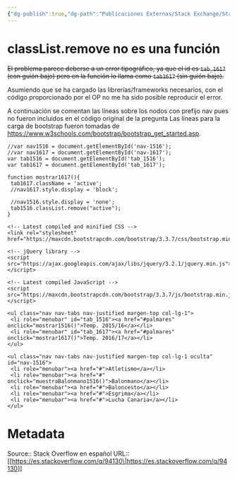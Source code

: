 ```yaml
---
{"dg-publish":true,"dg-path":"Publicaciones Externas/Stack Exchange/Stack Overflow en español/es.stackoverflow.com-94130.md","permalink":"/publicaciones-externas/stack-exchange/stack-overflow-en-espanol/es-stackoverflow-com-94130/","title":"classList.remove no es una función","hide":true,"noteIcon":"\"0\"","created":"2024-04-03T12:49:10.759-06:00","updated":"2024-04-05T16:43:52.490-06:00"}
---
```


# classList.remove no es una función

<s>El problema parece deberse a un error tipográfico, ya que el id es `tab_1617` (con guión bajo) pero en la función lo llama como `tab1617` (sin guión bajo).</s> 

Asumiendo que se ha cargado las librerías/frameworks necesarios, con el código proporcionado por el OP no me ha sido posible reproducir el error.

A continuación se  comentan las líneas sobre los nodos con prefijo nav pues no fueron incluidos en el código original de la pregunta Las líneas para la carga de bootstrap fueron tomadas de https://www.w3schools.com/bootstrap/bootstrap_get_started.asp.

<!-- begin snippet: js hide: false console: true babel: false -->

<!-- language: lang-js -->

    //var nav1516 = document.getElementById('nav-1516');
    //var nav1617 = document.getElementById('nav-1617');
    var tab1516 = document.getElementById('tab_1516');
    var tab1617 = document.getElementById('tab_1617');

    function mostrar1617(){
     tab1617.className = 'active';
     //nav1617.style.display = 'block';

     //nav1516.style.display = 'none';
     tab1516.classList.remove("active");
    }

<!-- language: lang-html -->

    <!-- Latest compiled and minified CSS -->
    <link rel="stylesheet" href="https://maxcdn.bootstrapcdn.com/bootstrap/3.3.7/css/bootstrap.min.css">

    <!-- jQuery library -->
    <script src="https://ajax.googleapis.com/ajax/libs/jquery/3.2.1/jquery.min.js"></script>

    <!-- Latest compiled JavaScript -->
    <script src="https://maxcdn.bootstrapcdn.com/bootstrap/3.3.7/js/bootstrap.min.js"></script>

    <ul class="nav nav-tabs nav-justified margen-top col-lg-1">
     <li role="menubar" id="tab_1516"><a href="#palmares" onclick="mostrar1516()">Temp. 2015/16</a></li>
     <li role="menubar" id="tab_1617"><a href="#palmares" onclick="mostrar1617()">Temp. 2016/17</a></li>
    </ul>

    <ul class="nav nav-tabs nav-justified margen-top col-lg-1 oculta" id="nav-1516">
     <li role="menubar"><a href="#">Atletismo</a></li>
     <li role="menubar"><a href="#" onclick="muestraBalonmano1516()">Balonmano</a></li>
     <li role="menubar"><a href="#">Baloncesto</a></li>
     <li role="menubar"><a href="#">Esgrima</a></li>
     <li role="menubar"><a href="#">Lucha Canaria</a></li>
    </ul>

<!-- end snippet -->



# Metadata
Source:: Stack Overflow en español
URL:: [[https://es.stackoverflow.com/q/94130\|https://es.stackoverflow.com/q/94130]]

